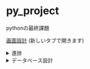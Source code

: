# py_project
pythonの最終課題

<a target="_blank" href="https://xd.adobe.com/view/e44c6bd4-8b96-472d-8b65-f82c0044b3ba-b11f/">画面設計</a>
(新しいタブで開きます)

<details>
<summary>進捗</summary>

### 07/03
* booksテーブルとuesr_bookテーブルのsql文作成
* ログイン後のトップ画面作成
* 一覧機能作成開始

### 06/29
* usersテーブルのsql文作成
* 新規登録画面の調整
* ログイン画面作成
* 新規登録・ログイン完成(?)
* 画面設計(XD)の調整

### 06/28
* トップ画面作成
* 新規登録画面作成
* データベース設計開始

### 06/22
* ログイン後の画面設計
  * トップ画面
  * 図書一覧画面
  * キーワード検索

### 06/21
* 空ファイルのpush
* ログインと新規登録の画面設計

### 06/13
* リポジトリの作成
* 画面設計開始(XD)
</details>

<details>
<summary>データベース設計</summary>

### テーブル

---

#### users

ユーザの登録、参照

|カラム名|データ型|
|----|----|
|user_id|SERIAL|
|name|VARCHAR(256)|
|birth|VARCHER(8)|
|hashed_password|VARCHAR(64)|
|salt|VARCHAR(30)|
|current_books_borrowed|INTEGER|

※パスワードはハッシュ化済み

<details>
<summary>sql文</summary>

CREATE TABLE users (
  user_id SERIAL PRIMARY KEY,
  name VARCHAR(256),
  birth VARCHAR(8),
  hashed_password VARCHAR(64),
  salt VARCHAR(30),
  current_books_borrowed INTEGER
);
</details>

---

#### books

図書の登録、参照

|カラム名|データ型|
|----|----|
|book_id|SERIAL|
|isbn|INTEGER|
|title|VARCHAR(256)|
|author|VARCHAR(256)|
|publisher|VARCHAR(256)|

<details>
<summary>sql文</summary>

CREATE TABLE books (
  book_id SERIAL PRIMARY KEY,
  isbn INTEGER,
  title VARCHAR(256),
  author VARCHAR(256),
  publisher VARCHAR(256)
);
</details>

---

#### user_book

ユーザ図書関連

|カラム名|データ型|
|----|----|
|user_book_id|SERIAL|
|user_id|INTEGER|
|book_id|INTEGER|
|borrowed_time|TIMESTAMP|
|returned_time|TIMESTAMP|
|review|VARCHAR(256)|

<details>
<summary>sql文</summary>

CREATE TABLE user_book (
  user_book_id SERIAL PRIMARY KEY,
  user_id INTEGER,
  book_id INTEGER,
  borrowed_time TIMESTAMP,
  returned_time TIMESTAMP,
  review VARCHAR(256)
);
</details>

---

<details>
<summary>メモ</summary>

##### ユーザ登録・ログイン
授業資料参照。

##### 借りる
`user_bookテーブル`からbook_idで検索し、borrowed_timeが最新のデータを抽出する。
以下の条件を満たすときに、本を借りることができる。
* returned_timeに値が入っている
* `usersテーブル`のcurrent_books_borrowedが5未満

###### 操作
* user_bookテーブル
borrowed_timeにtimestampを入れ、returned_timeはnullでレコード追加

* usersテーブル
current_books_borrowedを+1する。

##### 返す
`user_bookテーブル`からuser_id,book_idで検索し、borrowed_timeが最新のデータを抽出する。
returned_timeに値が入っていないときにその本を返すことができる。

##### 操作

* user_bookテーブル
returned_timeにtimestampを入れてレコード更新

* usersテーブル
current_books_borrowedを-1する。

##### キーワード検索
`bookテーブル`からtitleを部分検索する。
</details>


</details>